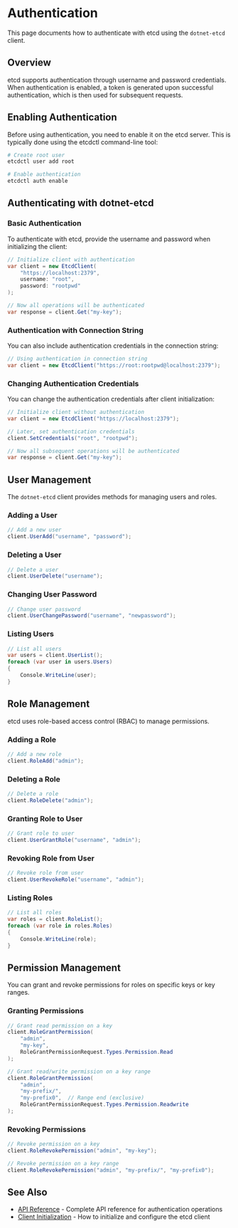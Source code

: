 # Authentication

This page documents how to authenticate with etcd using the `dotnet-etcd` client.

## Overview

etcd supports authentication through username and password credentials. When authentication is enabled, a token is generated upon successful authentication, which is then used for subsequent requests.

## Enabling Authentication

Before using authentication, you need to enable it on the etcd server. This is typically done using the etcdctl command-line tool:

```bash
# Create root user
etcdctl user add root

# Enable authentication
etcdctl auth enable
```

## Authenticating with dotnet-etcd

### Basic Authentication

To authenticate with etcd, provide the username and password when initializing the client:

```csharp
// Initialize client with authentication
var client = new EtcdClient(
    "https://localhost:2379",
    username: "root",
    password: "rootpwd"
);

// Now all operations will be authenticated
var response = client.Get("my-key");
```

### Authentication with Connection String

You can also include authentication credentials in the connection string:

```csharp
// Using authentication in connection string
var client = new EtcdClient("https://root:rootpwd@localhost:2379");
```

### Changing Authentication Credentials

You can change the authentication credentials after client initialization:

```csharp
// Initialize client without authentication
var client = new EtcdClient("https://localhost:2379");

// Later, set authentication credentials
client.SetCredentials("root", "rootpwd");

// Now all subsequent operations will be authenticated
var response = client.Get("my-key");
```

## User Management

The `dotnet-etcd` client provides methods for managing users and roles.

### Adding a User

```csharp
// Add a new user
client.UserAdd("username", "password");
```

### Deleting a User

```csharp
// Delete a user
client.UserDelete("username");
```

### Changing User Password

```csharp
// Change user password
client.UserChangePassword("username", "newpassword");
```

### Listing Users

```csharp
// List all users
var users = client.UserList();
foreach (var user in users.Users)
{
    Console.WriteLine(user);
}
```

## Role Management

etcd uses role-based access control (RBAC) to manage permissions.

### Adding a Role

```csharp
// Add a new role
client.RoleAdd("admin");
```

### Deleting a Role

```csharp
// Delete a role
client.RoleDelete("admin");
```

### Granting Role to User

```csharp
// Grant role to user
client.UserGrantRole("username", "admin");
```

### Revoking Role from User

```csharp
// Revoke role from user
client.UserRevokeRole("username", "admin");
```

### Listing Roles

```csharp
// List all roles
var roles = client.RoleList();
foreach (var role in roles.Roles)
{
    Console.WriteLine(role);
}
```

## Permission Management

You can grant and revoke permissions for roles on specific keys or key ranges.

### Granting Permissions

```csharp
// Grant read permission on a key
client.RoleGrantPermission(
    "admin",
    "my-key",
    RoleGrantPermissionRequest.Types.Permission.Read
);

// Grant read/write permission on a key range
client.RoleGrantPermission(
    "admin",
    "my-prefix/",
    "my-prefix0",  // Range end (exclusive)
    RoleGrantPermissionRequest.Types.Permission.Readwrite
);
```

### Revoking Permissions

```csharp
// Revoke permission on a key
client.RoleRevokePermission("admin", "my-key");

// Revoke permission on a key range
client.RoleRevokePermission("admin", "my-prefix/", "my-prefix0");
```

## See Also

- [API Reference](api-reference.md) - Complete API reference for authentication operations
- [Client Initialization](../client-initialization/index.md) - How to initialize and configure the etcd client
